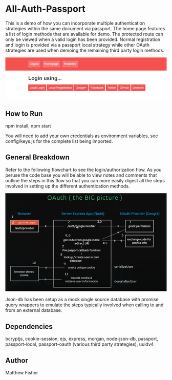 # All-Auth-Passport
This is a demo of how you can incorporate multiple authentication strategies within the same document via passport.
The home page features a list of login methods that are available for demo.  The protected route can only be viewed 
when a valid login has been provided.  Normal registration and login is provided via a passport local strategy while 
other OAuth strategies are used when demoing the remaining third party login methods.

![Homepage](/images/Homepage.png)

## How to Run

npm install, npm start

You will need to add your own credentials as environment variables, see config/keys.js for the complete list being imported.

## General Breakdown
Refer to the following flowchart to see the login/authorization flow.  As you peruse the code base you will be able
to view notes and comments that outline the steps in this flow so that you can more easily digest all the steps
involved in setting up the different authentication methods.

![OAuth Flowchart](/images/OAuth_Flowchart.png)

Json-db has been setup as a mock single source database with promise query wrappers to emulate the steps typically involved when
calling to and from an external database.

## Dependencies

bcryptjs, cookie-session, ejs, express, morgan, node-json-db, passport, passport-local, passport-oauth (various third party strategies),
uuidv4

## Author
Matthew Fisher
